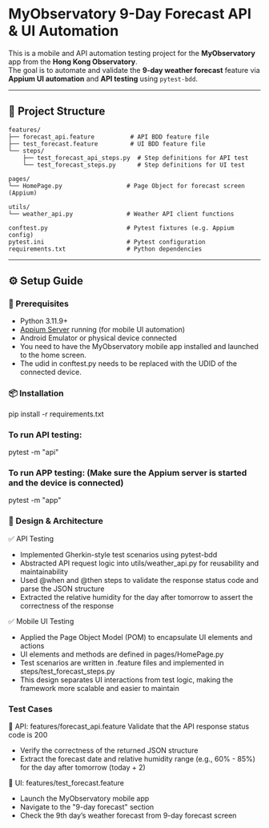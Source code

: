 # MyObservatory 9-Day Forecast API & UI Automation

This is a mobile and API automation testing project for the **MyObservatory** app from the **Hong Kong Observatory**.  
The goal is to automate and validate the **9-day weather forecast** feature via **Appium UI automation** and **API testing** using `pytest-bdd`.

---

## 📁 Project Structure
```
features/
├── forecast_api.feature          # API BDD feature file
├── test_forecast.feature         # UI BDD feature file
└── steps/
    ├── test_forecast_api_steps.py  # Step definitions for API test
    └── test_forecast_steps.py      # Step definitions for UI test

pages/
└── HomePage.py                  # Page Object for forecast screen (Appium)

utils/
└── weather_api.py               # Weather API client functions

conftest.py                      # Pytest fixtures (e.g. Appium config)
pytest.ini                       # Pytest configuration
requirements.txt                 # Python dependencies
```

---

## ⚙️ Setup Guide

### 🔧 Prerequisites

- Python 3.11.9+
- [Appium Server](https://appium.io/) running (for mobile UI automation)
- Android Emulator or physical device connected
- You need to have the MyObservatory mobile app installed and launched to the home screen.
- The udid in conftest.py needs to be replaced with the UDID of the connected device.



### 📦 Installation

pip install -r requirements.txt

### To run API testing:
pytest -m "api"

### To run APP testing: (Make sure the Appium server is started and the device is connected)
pytest -m "app"

### 🧱 Design & Architecture
✅ API Testing
- Implemented Gherkin-style test scenarios using pytest-bdd
- Abstracted API request logic into utils/weather_api.py for reusability and maintainability
- Used @when and @then steps to validate the response status code and parse the JSON structure
- Extracted the relative humidity for the day after tomorrow to assert the correctness of the response

✅ Mobile UI Testing
- Applied the Page Object Model (POM) to encapsulate UI elements and actions
- UI elements and methods are defined in pages/HomePage.py
- Test scenarios are written in .feature files and implemented in steps/test_forecast_steps.py
- This design separates UI interactions from test logic, making the framework more scalable and easier to maintain

###  Test Cases
🎯 API: features/forecast_api.feature
Validate that the API response status code is 200
- Verify the correctness of the returned JSON structure
- Extract the forecast date and relative humidity range (e.g., 60% - 85%) for the day after tomorrow (today + 2)

📱 UI: features/test_forecast.feature
- Launch the MyObservatory mobile app
- Navigate to the "9-day forecast" section
- Check the 9th day’s weather forecast from 9-day forecast screen


